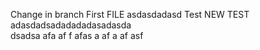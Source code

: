 Change in branch First FILE
asdasdadasd Test
NEW TEST
adasdadsadadadadasadasda\
dsadsa
afa
af
f
afas
a
af
a
af
asf
